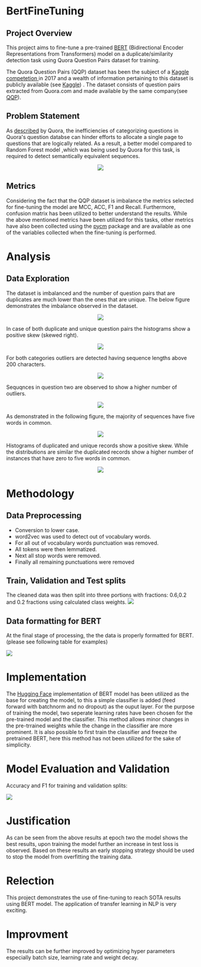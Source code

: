 # BertFineTuning

## Project Overview
This project aims to fine-tune a pre-trained <a href="https://arxiv.org/pdf/1810.04805.pdf">BERT</a> (Bidirectional Encoder Representations from Transformers) model on a duplicate/similarity detection task using Quora Question Pairs dataset for training. 

The Quora Question Pairs (QQP) dataset has been the subject of a <a href="https://www.kaggle.com/c/quora-question-pairs">Kaggle competetion </a> in 2017 and a wealth of information pertaining to this dataset is publicly available (see <a href="https://www.kaggle.com/c/quora-question-pairs/notebooks">Kaggle</a>) . The dataset consists of question pairs extracted from Quora.com and made available by the same company(see <a href="https://www.quora.com/q/quoradata/First-Quora-Dataset-Release-Question-Pairs">QQP</a>).


## Problem Statement

As <a href="https://www.quora.com/q/quoradata/First-Quora-Dataset-Release-Question-Pairs">described</a> by Quora, the inefficiencies of categorizing questions in Quora's question databse can hinder efforts to allocate a single page to questions that are logically related. As a result, a better model compared to Random Forest model ,which was being used by Quora for this task, is required to detect semantically equivalent sequences.

<p align="center">
<img src="../images/dataset.png"></img>
</p>

## Metrics
Considering the fact that the QQP dataset is imbalance the metrics selected for fine-tuning the model are MCC, ACC, F1 and Recall. Furthermore, confusion matrix has been utilized to better understand the results. While the above mentioned metrics have been utilized for this tasks, other metrics have also been collected using the <a href="https://github.com/sepandhaghighi/pycm">pycm</a> package and are available as one of the variables collected when the fine-tuning is performed.


# Analysis

## Data Exploration

The dataset is imbalanced and the number of question pairs that are duplicates are much lower than the ones that are unique. The below figure demonstrates the imbalance observed in the dataset.

<p align="center">
<img src="../images/bar_duplication.png"></img>
</p>
In case of both duplicate and unique question pairs the histograms show a positive skew (skewed right).
<p align="center">
<img src="../images/hist_duplication.png"></img>
</p>
 For both categories outliers are detected having sequence lengths above 200 characters.
<p align="center">
<img src="../images/box_duplication.png"></img>
</p>
Sequqnces in question two are observed to show a higher number of outliers. 
<p align="center">
<img src="../images/hist_duplication_300.png"></img>
</p>
As demonstrated in the following figure, the majority of sequences have five words in common.
<p align="center">
<img src="../images/hist_common_count.png"></img>
</p>
Histograms of duplicated and unique records show a positive skew. While the distributions are similar the duplicated records show a higher number of instances that have zero to five words in common.
<p align="center">
<img src="../images/hist_common_count_lbl.png"></img>
</p>

# Methodology

## Data Preprocessing

- Conversion to lower case.
- word2vec was used to detect out of vocabulary words. 
- For all out of vocabulary words punctuation was removed.
- All tokens were then lemmatized.
- Next all stop words were removed.
- Finally all remaining punctuations were removed

## Train, Validation and Test splits
The cleaned data was then split into three portions with fractions: 0.6,0.2 and 0.2 fractions using calculated class weights.
<img src="../images/split_counts.png"></img>

## Data formatting for BERT
At the final stage of processing, the the data is properly formatted for BERT. (please see following table for examples)
<p>
<img src="../images/BERT_format.png"></img>
</p>

# Implementation
The <a href="https://github.com/huggingface/pytorch-transformers">Hugging Face</a> implementation of BERT model has been utilized as the base for creating the model, to this a simple classifier is added (feed forward with batchnorm and no dropout) as the ouput layer. For the purpose of training the model, two seperate learning rates have been chosen for the pre-trained model and the classifier. This method allows minor changes in the pre-trrained weights while the change in the classifier are more prominent. It is also possible to first train the classifier and freeze the pretrained BERT, here this method has not been utilized for the sake of simplicity. 

# Model Evaluation and Validation

Accuracy and F1 for training and validation splits:<br>
<p align="left">
<img src="/images/results.png"></img>
</p>

# Justification
As can be seen from the above results at epoch two the model shows the best results, upon training the model further an increase in test loss is observed. Based on these results an early stopping strategy should be used to stop the model from overfitting the training data.

# Relection
This project demonstrates the use of fine-tuning to reach SOTA results using BERT model. The application of transfer learning in NLP is very exciting. 

# Improvment
The results can be further improved by optimizing hyper parameters especially batch size, learning rate and weight decay. 




